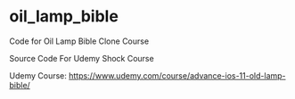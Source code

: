 # oil_lamp_bible
Code for Oil Lamp Bible Clone Course

Source Code For Udemy Shock Course

Udemy Course: https://www.udemy.com/course/advance-ios-11-old-lamp-bible/

